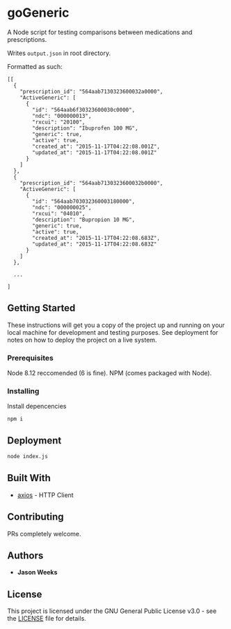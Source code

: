 # goGeneric

A Node script for testing comparisons between medications and prescriptions.

Writes `output.json` in root directory.

Formatted as such:

```
[[
  {
    "prescription_id": "564aab7130323600032a0000",
    "ActiveGeneric": [
      {
        "id": "564aab6f30323600030c0000",
        "ndc": "000000013",
        "rxcui": "20100",
        "description": "Ibuprofen 100 MG",
        "generic": true,
        "active": true,
        "created_at": "2015-11-17T04:22:08.001Z",
        "updated_at": "2015-11-17T04:22:08.001Z"
      }
    ]
  },
  {
    "prescription_id": "564aab7130323600032b0000",
    "ActiveGeneric": [
      {
        "id": "564aab703032360003180000",
        "ndc": "000000025",
        "rxcui": "04010",
        "description": "Bupropion 10 MG",
        "generic": true,
        "active": true,
        "created_at": "2015-11-17T04:22:08.683Z",
        "updated_at": "2015-11-17T04:22:08.683Z"
      }
    ]
  },

  ...
  
]
```

## Getting Started

These instructions will get you a copy of the project up and running on your local machine for development and testing purposes. See deployment for notes on how to deploy the project on a live system.

### Prerequisites

Node 8.12 reccomended (6 is fine).
NPM (comes packaged with Node).


### Installing

Install depencencies

```
npm i
```

## Deployment

``` bash
node index.js
```

## Built With
* [axios](https://github.com/axios/axios) - HTTP Client

## Contributing

PRs completely welcome.

## Authors

* **Jason Weeks**


## License

This project is licensed under the GNU General Public License v3.0 - see the [LICENSE](LICENSE) file for details.
